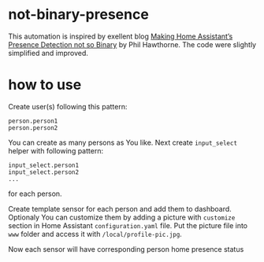 # not-binary-presence
This automation is inspired by exellent blog [Making Home Assistant’s Presence Detection not so Binary](https://philhawthorne.com/making-home-assistants-presence-detection-not-so-binary/) by Phil Hawthorne. The code were slightly simplified and improved. 

# how to use
<p>Create user(s) following this pattern:

```
person.person1
person.person2
```

You can create as many persons as You like.
Next create `input_select` helper with following pattern:

```
input_select.person1
input_select.person2
...
```

for each person. 

Create template sensor for each person and add them to dashboard. Optionaly You can customize them by adding a picture with `customize` section in Home Assistant `configuration.yaml` file. Put the picture file into `www` folder and access it with `/local/profile-pic.jpg`.

Now each sensor will have corresponding person home presence status
